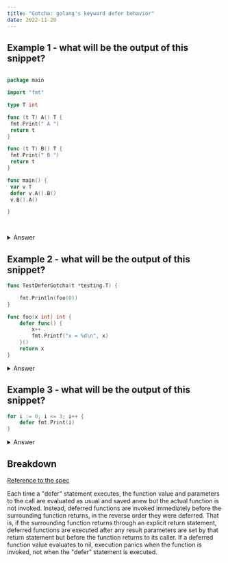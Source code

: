 ```yaml
---
title: "Gotcha: golang's keyward defer behavior"
date: 2022-11-20
---
```


## Example 1 - what will be the output of this snippet?

```go

package main

import "fmt"

type T int

func (t T) A() T {
 fmt.Print(" A ")
 return t
}

func (t T) B() T {
 fmt.Print(" B ")
 return t
}

func main() {
 var v T
 defer v.A().B()
 v.B().A()

}

 

```

<details>
  <summary>Answer</summary>
  A  B  A  B
</details>

## Example 2 - what will be the output of this snippet?
```go
func TestDeferGotcha(t *testing.T) {

	fmt.Println(foo(0))
}

func foo(x int) int {
	defer func() {
		x++
		fmt.Printf("x = %d\n", x)
	}()
	return x
}

```
<details>
  <summary>Answer </summary>
x = 1
0
</details>

## Example 3 - what will be the output of this snippet?
```go
for i := 0; i <= 3; i++ {
	defer fmt.Print(i)
}
```
<details>
  <summary>Answer </summary>
3
2
1
0
</details>

## Breakdown

[Reference to the spec](https://go.dev/ref/spec#Defer_statements)


> 
Each time a "defer" statement executes, the function value and parameters to the call are evaluated as usual and saved anew but the actual function is not invoked. Instead, deferred functions are invoked immediately before the surrounding function returns, in the reverse order they were deferred. That is, if the surrounding function returns through an explicit return statement, deferred functions are executed after any result parameters are set by that return statement but before the function returns to its caller. If a deferred function value evaluates to nil, execution panics when the function is invoked, not when the "defer" statement is executed. 

